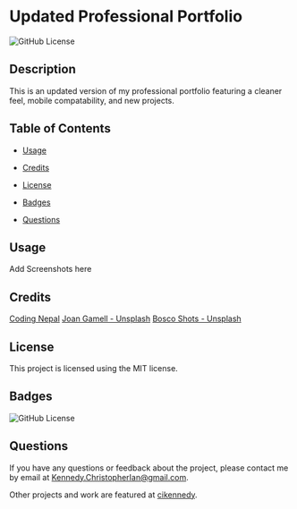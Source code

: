 # Updated Professional Portfolio
  ![GitHub License](https://img.shields.io/badge/license-MIT-yellow.svg)

  ## Description

  This is an updated version of my professional portfolio featuring a cleaner feel, mobile compatability, and new projects.

  ## Table of Contents

  * [Usage](#usage)

  * [Credits](#credits)
  
  * [License](#license)

  * [Badges](#badges)

  * [Questions](#questions)

  ## Usage 

  Add Screenshots here

  ## Credits

  [Coding Nepal](https://www.youtube.com/watch?v=tcskp-ncN0I)
  [Joan Gamell - Unsplash](https://unsplash.com/photos/ZS67i1HLllo)
  [Bosco Shots - Unsplash](https://unsplash.com/photos/P3BtPkyVeUU)

  ## License

  This project is licensed using the MIT license.

  ## Badges

  ![GitHub License](https://img.shields.io/badge/license-MIT-yellow.svg)

  ## Questions

  If you have any questions or feedback about the project, please contact me by email at [Kennedy.ChristopherIan@gmail.com](mailto:Kennedy.ChristopherIan@gmail.com). 

  Other projects and work are featured at [cikennedy](https://github.com/cikennedy).

